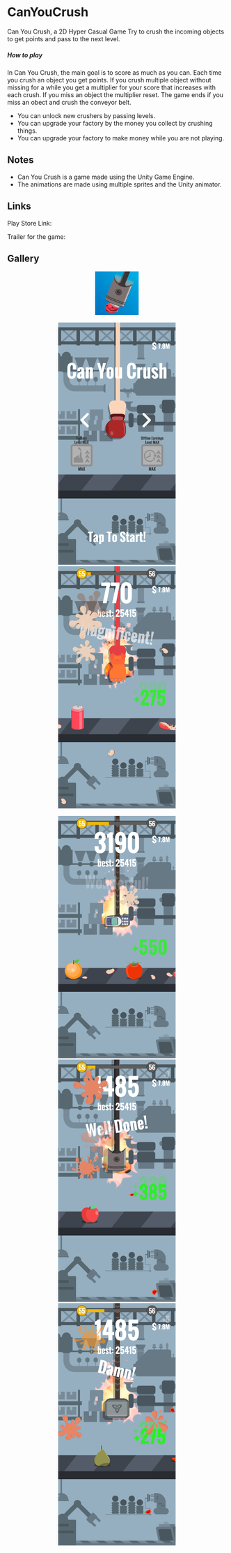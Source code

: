 # CanYouCrush
Can You Crush, a 2D Hyper Casual Game
Try to crush the incoming objects to get points and pass to the next level.

##### How to play
In Can You Crush, the main goal is to score as much as you can. Each time you crush an object you get points. If you crush multiple object without missing for a while you get a multiplier for your score that increases with each crush. If you miss an object the multiplier reset. The game ends if you miss an obect and crush the conveyor belt.
- You can unlock new crushers by passing levels.
- You can upgrade your factory by the money you collect by crushing things.
- You can upgrade your factory to make money while you are not playing.

## Notes
- Can You Crush is a game made using the Unity Game Engine.
- The animations are made using multiple sprites and the Unity animator.

## Links
Play Store Link:

Trailer for the game:

## Gallery
<p align="middle">
  <img src="https://github.com/ahmetayrnc/CanYouCrush/blob/master/images/icon.png" height="100" width="100">
</p>

<p float="left" align="middle"
  <img src="https://github.com/ahmetayrnc/CanYouCrush/blob/master/images/ss1.jpg" height="555" width="270">
  <img src="https://github.com/ahmetayrnc/CanYouCrush/blob/master/images/ss2.jpg" height="555" width="270">
  <img src="https://github.com/ahmetayrnc/CanYouCrush/blob/master/images/ss3.jpg" height="555" width="270">
</p>

<p float="left" align="middle">
  <img src="https://github.com/ahmetayrnc/CanYouCrush/blob/master/images/ss4.jpg" height="555" width="270">
  <img src="https://github.com/ahmetayrnc/CanYouCrush/blob/master/images/ss5.jpg" height="555" width="270">
  <img src="https://github.com/ahmetayrnc/CanYouCrush/blob/master/images/ss6.jpg" height="555" width="270">
</p>
